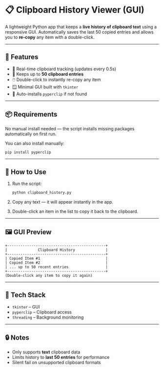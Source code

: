 # 📋 Clipboard History Viewer (GUI)

A lightweight Python app that keeps a **live history of clipboard text** using a responsive GUI. Automatically saves the last 50 copied entries and allows you to **re-copy** any item with a double-click.

---

## 🧰 Features

- 🔄 Real-time clipboard tracking (updates every 0.5s)
- 🧠 Keeps up to **50 clipboard entries**
- 🖱️ Double-click to instantly re-copy any item
- 🪟 Minimal GUI built with `tkinter`
- 🔁 Auto-installs `pyperclip` if not found

---

## 📦 Requirements

No manual install needed — the script installs missing packages automatically on first run.

You can also install manually:

```bash
pip install pyperclip
```

---

## 🚀 How to Use

1. Run the script:

   ```bash
   python clipboard_history.py
   ```

2. Copy any text — it will appear instantly in the app.

3. Double-click an item in the list to copy it back to the clipboard.

---

## 🖼️ GUI Preview

```text
+---------------------------------------------+
|              Clipboard History              |
+---------------------------------------------+
| Copied Item #1                              |
| Copied Item #2                              |
| ... up to 50 recent entries                 |
+---------------------------------------------+
(Double-click any item to copy it again)
```

---

## 🧠 Tech Stack

- `tkinter` – GUI
- `pyperclip` – Clipboard access
- `threading` – Background monitoring

---

## 🔒 Notes

- Only supports **text** clipboard data
- Limits history to **last 50 entries** for performance
- Silent fail on unsupported clipboard formats
